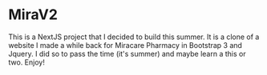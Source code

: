 # MiraV2

This is a NextJS project that I decided to build this summer. It is a clone of a website I made a while back for Miracare Pharmacy in Bootstrap 3 and Jquery. I did so to pass the time (it's summer) and maybe learn a this or two. Enjoy!